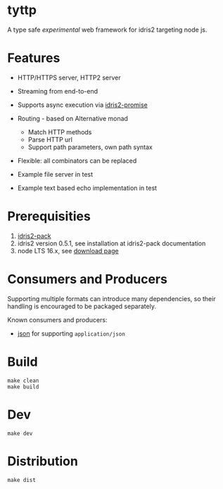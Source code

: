 # tyttp

A type safe _experimental_ web framework for idris2 targeting node js.

# Features

- HTTP/HTTPS server, HTTP2 server
- Streaming from end-to-end
- Supports async execution via [idris2-promise](https://github.com/kbertalan/idris2-promise)

- Routing - based on Alternative monad
  - Match HTTP methods
  - Parse HTTP url
  - Support path parameters, own path syntax
- Flexible: all combinators can be replaced

- Example file server in test
- Example text based echo implementation in test

# Prerequisities

1. [idris2-pack](https://github.com/stefan-hoeck/idris2-pack)
1. idris2 version 0.5.1, see installation at idris2-pack documentation
1. node LTS 16.x, see [download page](https://nodejs.org/en/download/)

# Consumers and Producers

Supporting multiple formats can introduce many dependencies, so their handling is encouraged to be packaged separately.

Known consumers and producers:

- [json](https://github.com/kbertalan/tyttp-json) for supporting `application/json`

# Build

    make clean
    make build

# Dev

    make dev

# Distribution

    make dist


